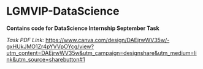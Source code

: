 # LGMVIP-DataScience

**Contains code for DataScience Internship September Task**

*Task PDF Link:* https://www.canva.com/design/DAEjrwWV35w/-gxHUkJMO1Zr4pYVVpOYcg/view?utm_content=DAEjrwWV35w&utm_campaign=designshare&utm_medium=link&utm_source=sharebutton#1
